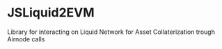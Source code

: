 # JSLiquid2EVM
Library for interacting on Liquid Network for Asset Collaterization trough Airnode calls
